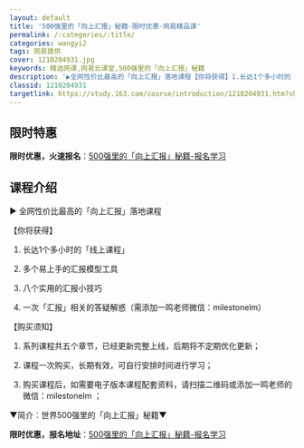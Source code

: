 ```yaml
---
layout: default
title: '500强里的「向上汇报」秘籍-限时优惠-网易精品课'
permalink: /:categories/:title/
categories: wangyi2
tags: 网易提供
cover: 1210204931.jpg
keywords: 精选网课,网易云课堂,500强里的「向上汇报」秘籍
description: '▶全网性价比最高的「向上汇报」落地课程【你将获得】1.长达1个多小时的「线上课程」2.多个易上手的汇报模型工具3.八个实'
classid: 1210204931
targetlink: https://study.163.com/course/introduction/1210204931.htm?share=1&shareId=1025206652&utm_campaign=share&utm_medium=iphoneShare&utm_source=&utm_u=1025206652
---
```


## 限时特惠

**限时优惠，火速报名**：[500强里的「向上汇报」秘籍-报名学习](https://study.163.com/course/introduction/1210204931.htm?share=1&shareId=1025206652&utm_campaign=share&utm_medium=iphoneShare&utm_source=&utm_u=1025206652)

## 课程介绍

▶ 全网性价比最高的「向上汇报」落地课程



【你将获得】

1. 长达1个多小时的「线上课程」

2. 多个易上手的汇报模型工具

3. 八个实用的汇报小技巧

4. 一次「汇报」相关的答疑解惑（需添加一鸣老师微信：milestonelm）



【购买须知】

1. 系列课程共五个章节，已经更新完整上线，后期将不定期优化更新；

2. 课程一次购买，长期有效，可自行安排时间进行学习；

3. 购买课程后，如需要电子版本课程配套资料，请扫描二维码或添加一鸣老师的微信：milestonelm ； 





▼简介：世界500强里的「向上汇报」秘籍▼

**限时优惠，报名地址**：[500强里的「向上汇报」秘籍-报名学习](https://study.163.com/course/introduction/1210204931.htm?share=1&shareId=1025206652&utm_campaign=share&utm_medium=iphoneShare&utm_source=&utm_u=1025206652)

